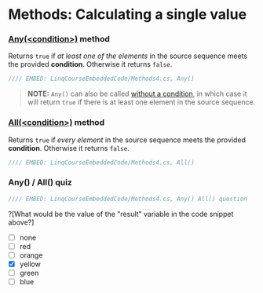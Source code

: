 # Methods: Calculating a single value

### [Any(&lt;condition&gt;)](https://msdn.microsoft.com/en-us/library/bb534972%28v=vs.110%29.aspx) method
Returns `true` if _at least one of the elements_ in the source sequence meets the provided **condition**. Otherwise it returns `false`.

```csharp
//// EMBED: LinqCourseEmbeddedCode/Methods4.cs, Any()
```

> **NOTE:** `Any()` can also be called [without a condition](https://msdn.microsoft.com/en-us/library/bb337697%28v=vs.110%29.aspx), in which case it will return `true` if there is at least one element in the source sequence.

### [All(&lt;condition&gt;)](https://msdn.microsoft.com/en-us/library/bb548541%28v=vs.110%29.aspx) method
Returns `true` if _every element_ in the source sequence meets the provided **condition**. Otherwise it returns `false`.

```csharp
//// EMBED: LinqCourseEmbeddedCode/Methods4.cs, All()
```

### Any() / All() quiz
```csharp
//// EMBED: LinqCourseEmbeddedCode/Methods4.cs, Any() All() question
```

?[What would be the value of the "result" variable in the code snippet above?]
 - [ ] none
 - [ ] red
 - [ ] orange
 - [x] yellow
 - [ ] green
 - [ ] blue
